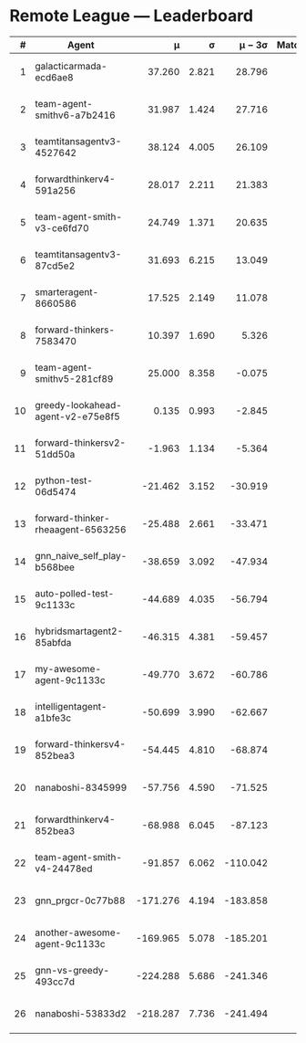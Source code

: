 # Remote League — Leaderboard

| # | Agent | μ | σ | μ − 3σ | Matches | Updated |
|---:|---|---:|---:|---:|---:|---|
| 1 | galacticarmada-ecd6ae8 | 37.260 | 2.821 | 28.796 | 80 | 2025-08-17 10:33 |
| 2 | team-agent-smithv6-a7b2416 | 31.987 | 1.424 | 27.716 | 140 | 2025-08-17 10:33 |
| 3 | teamtitansagentv3-4527642 | 38.124 | 4.005 | 26.109 | 80 | 2025-08-17 10:33 |
| 4 | forwardthinkerv4-591a256 | 28.017 | 2.211 | 21.383 | 44 | 2025-08-17 10:33 |
| 5 | team-agent-smith-v3-ce6fd70 | 24.749 | 1.371 | 20.635 | 80 | 2025-08-17 10:33 |
| 6 | teamtitansagentv3-87cd5e2 | 31.693 | 6.215 | 13.049 | 100 | 2025-08-17 10:33 |
| 7 | smarteragent-8660586 | 17.525 | 2.149 | 11.078 | 40 | 2025-08-17 10:33 |
| 8 | forward-thinkers-7583470 | 10.397 | 1.690 | 5.326 | 60 | 2025-08-17 10:33 |
| 9 | team-agent-smithv5-281cf89 | 25.000 | 8.358 | -0.075 | 60 | 2025-08-17 10:33 |
| 10 | greedy-lookahead-agent-v2-e75e8f5 | 0.135 | 0.993 | -2.845 | 120 | 2025-08-17 10:33 |
| 11 | forward-thinkersv2-51dd50a | -1.963 | 1.134 | -5.364 | 120 | 2025-08-17 10:33 |
| 12 | python-test-06d5474 | -21.462 | 3.152 | -30.919 | 20 | 2025-08-17 10:33 |
| 13 | forward-thinker-rheaagent-6563256 | -25.488 | 2.661 | -33.471 | 60 | 2025-08-17 10:33 |
| 14 | gnn_naive_self_play-b568bee | -38.659 | 3.092 | -47.934 | 40 | 2025-08-17 10:33 |
| 15 | auto-polled-test-9c1133c | -44.689 | 4.035 | -56.794 | 40 | 2025-08-17 10:33 |
| 16 | hybridsmartagent2-85abfda | -46.315 | 4.381 | -59.457 | 40 | 2025-08-17 10:33 |
| 17 | my-awesome-agent-9c1133c | -49.770 | 3.672 | -60.786 | 160 | 2025-08-17 10:33 |
| 18 | intelligentagent-a1bfe3c | -50.699 | 3.990 | -62.667 | 124 | 2025-08-17 10:33 |
| 19 | forward-thinkersv4-852bea3 | -54.445 | 4.810 | -68.874 | 60 | 2025-08-17 10:33 |
| 20 | nanaboshi-8345999 | -57.756 | 4.590 | -71.525 | 20 | 2025-08-17 10:33 |
| 21 | forwardthinkerv4-852bea3 | -68.988 | 6.045 | -87.123 | 88 | 2025-08-17 10:33 |
| 22 | team-agent-smith-v4-24478ed | -91.857 | 6.062 | -110.042 | 100 | 2025-08-17 10:33 |
| 23 | gnn_prgcr-0c77b88 | -171.276 | 4.194 | -183.858 | 120 | 2025-08-17 10:33 |
| 24 | another-awesome-agent-9c1133c | -169.965 | 5.078 | -185.201 | 160 | 2025-08-17 10:33 |
| 25 | gnn-vs-greedy-493cc7d | -224.288 | 5.686 | -241.346 | 60 | 2025-08-17 10:33 |
| 26 | nanaboshi-53833d2 | -218.287 | 7.736 | -241.494 | 80 | 2025-08-17 10:33 |
